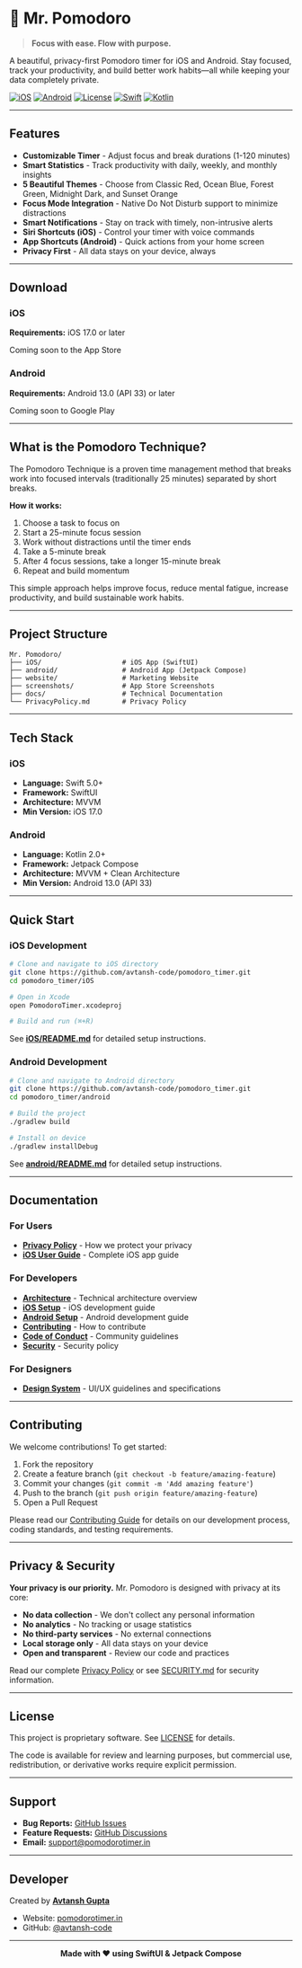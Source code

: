 # 🍅 Mr. Pomodoro

> **Focus with ease. Flow with purpose.**

A beautiful, privacy-first Pomodoro timer for iOS and Android. Stay focused, track your productivity, and build better work habits—all while keeping your data completely private.

[![iOS](https://img.shields.io/badge/iOS-17.0+-blue.svg)](https://www.apple.com/ios/)
[![Android](https://img.shields.io/badge/Android-13.0+-green.svg)](https://www.android.com/)
[![License](https://img.shields.io/badge/License-Proprietary-red.svg)](LICENSE)
[![Swift](https://img.shields.io/badge/Swift-5.0+-orange.svg)](https://swift.org/)
[![Kotlin](https://img.shields.io/badge/Kotlin-2.0+-purple.svg)](https://kotlinlang.org/)

---

## Features

- **Customizable Timer** - Adjust focus and break durations (1-120 minutes)
- **Smart Statistics** - Track productivity with daily, weekly, and monthly insights
- **5 Beautiful Themes** - Choose from Classic Red, Ocean Blue, Forest Green, Midnight Dark, and Sunset Orange
- **Focus Mode Integration** - Native Do Not Disturb support to minimize distractions
- **Smart Notifications** - Stay on track with timely, non-intrusive alerts
- **Siri Shortcuts (iOS)** - Control your timer with voice commands
- **App Shortcuts (Android)** - Quick actions from your home screen
- **Privacy First** - All data stays on your device, always

---

## Download

### iOS
**Requirements:** iOS 17.0 or later

Coming soon to the App Store

### Android
**Requirements:** Android 13.0 (API 33) or later

Coming soon to Google Play

---

## What is the Pomodoro Technique?

The Pomodoro Technique is a proven time management method that breaks work into focused intervals (traditionally 25 minutes) separated by short breaks.

**How it works:**
1. Choose a task to focus on
2. Start a 25-minute focus session
3. Work without distractions until the timer ends
4. Take a 5-minute break
5. After 4 focus sessions, take a longer 15-minute break
6. Repeat and build momentum

This simple approach helps improve focus, reduce mental fatigue, increase productivity, and build sustainable work habits.

---

## Project Structure

```
Mr. Pomodoro/
├── iOS/                    # iOS App (SwiftUI)
├── android/                # Android App (Jetpack Compose)
├── website/                # Marketing Website
├── screenshots/            # App Store Screenshots
├── docs/                   # Technical Documentation
└── PrivacyPolicy.md        # Privacy Policy
```

---

## Tech Stack

### iOS
- **Language:** Swift 5.0+
- **Framework:** SwiftUI
- **Architecture:** MVVM
- **Min Version:** iOS 17.0

### Android
- **Language:** Kotlin 2.0+
- **Framework:** Jetpack Compose
- **Architecture:** MVVM + Clean Architecture
- **Min Version:** Android 13.0 (API 33)

---

## Quick Start

### iOS Development

```bash
# Clone and navigate to iOS directory
git clone https://github.com/avtansh-code/pomodoro_timer.git
cd pomodoro_timer/iOS

# Open in Xcode
open PomodoroTimer.xcodeproj

# Build and run (⌘+R)
```

See **[iOS/README.md](iOS/README.md)** for detailed setup instructions.

### Android Development

```bash
# Clone and navigate to Android directory
git clone https://github.com/avtansh-code/pomodoro_timer.git
cd pomodoro_timer/android

# Build the project
./gradlew build

# Install on device
./gradlew installDebug
```

See **[android/README.md](android/README.md)** for detailed setup instructions.

---

## Documentation

### For Users
- **[Privacy Policy](PrivacyPolicy.md)** - How we protect your privacy
- **[iOS User Guide](iOS/docs/USER_GUIDE.md)** - Complete iOS app guide

### For Developers
- **[Architecture](docs/ARCHITECTURE.md)** - Technical architecture overview
- **[iOS Setup](iOS/README.md)** - iOS development guide
- **[Android Setup](android/README.md)** - Android development guide
- **[Contributing](CONTRIBUTING.md)** - How to contribute
- **[Code of Conduct](CODE_OF_CONDUCT.md)** - Community guidelines
- **[Security](SECURITY.md)** - Security policy

### For Designers
- **[Design System](iOS/docs/DESIGN_SYSTEM.md)** - UI/UX guidelines and specifications

---

## Contributing

We welcome contributions! To get started:

1. Fork the repository
2. Create a feature branch (`git checkout -b feature/amazing-feature`)
3. Commit your changes (`git commit -m 'Add amazing feature'`)
4. Push to the branch (`git push origin feature/amazing-feature`)
5. Open a Pull Request

Please read our [Contributing Guide](CONTRIBUTING.md) for details on our development process, coding standards, and testing requirements.

---

## Privacy & Security

**Your privacy is our priority.** Mr. Pomodoro is designed with privacy at its core:

- **No data collection** - We don't collect any personal information
- **No analytics** - No tracking or usage statistics
- **No third-party services** - No external connections
- **Local storage only** - All data stays on your device
- **Open and transparent** - Review our code and practices

Read our complete [Privacy Policy](PrivacyPolicy.md) or see [SECURITY.md](SECURITY.md) for security information.

---

## License

This project is proprietary software. See [LICENSE](LICENSE) for details.

The code is available for review and learning purposes, but commercial use, redistribution, or derivative works require explicit permission.

---

## Support

- **Bug Reports:** [GitHub Issues](https://github.com/avtansh-code/pomodoro_timer/issues)
- **Feature Requests:** [GitHub Discussions](https://github.com/avtansh-code/pomodoro_timer/discussions)
- **Email:** support@pomodorotimer.in

---

## Developer

Created by **[Avtansh Gupta](https://github.com/avtansh-code)**

- Website: [pomodorotimer.in](https://pomodorotimer.in)
- GitHub: [@avtansh-code](https://github.com/avtansh-code)

---

<div align="center">

**Made with ❤️ using SwiftUI & Jetpack Compose**

</div>
